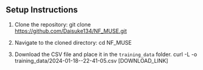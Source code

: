 ## Setup Instructions

1. Clone the repository:
   git clone https://github.com/Daisuke134/NF_MUSE.git

2. Navigate to the cloned directory:
   cd NF_MUSE

3. Download the CSV file and place it in the `training_data` folder.
   curl -L -o training_data/2024-01-18--22-41-05.csv [DOWNLOAD_LINK]


